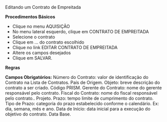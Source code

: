 Editando um Contrato de Empreitada

<b>Procedimentos Básicos</b>

* Clique no menu AQUISIÇÃO
* No menu lateral esquerdo, clique em CONTRATO DE EMPREITADA
* Selecione o contrato
* Clique em ... do contrato escolhido
* Clique no link EDITAR CONTRATO DE EMPREITADA
* Altere os campos desejados
* Clique em SALVAR.

<b>Regras</b>

<b>Campos Obrigatórios:</b>
 Número do Contrato: valor de identificação do Contrato na Lista de Contratos.
 País de Origem.
 Objeto: breve descrição do contrato a ser criado.
 Código PRISM.
 Gerente do Contrato: nome do gerente responsável pelo contrato.
 Fiscal do Contrato: nome do fiscal responsável pelo contrato..
 Projeto.
 Prazo: tempo limite de cumprimento do contrato.
 Tipo de Prazo: categoria do prazo estabelecido conforme o calendário.
   Ex: dia, semana, mês e ano.
 Data de Início: data inicial para a execução do objetivo do contrato.
 Data Base.
 